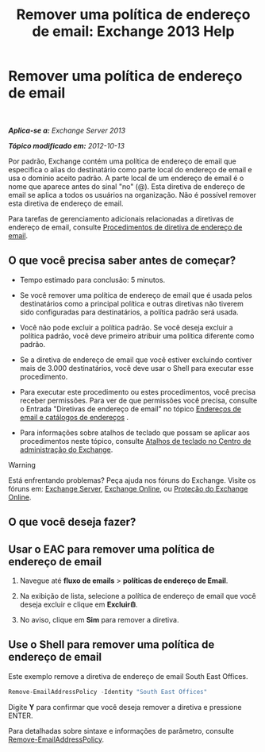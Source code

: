 ﻿---
title: 'Remover uma política de endereço de email: Exchange 2013 Help'
TOCTitle: Remover uma política de endereço de email
ms:assetid: f1d05223-7d41-406d-8fae-f4227be1c1c2
ms:mtpsurl: https://technet.microsoft.com/pt-br/library/Bb125181(v=EXCHG.150)
ms:contentKeyID: 50486981
ms.date: 05/22/2018
mtps_version: v=EXCHG.150
ms.translationtype: MT
---

# Remover uma política de endereço de email

 

_**Aplica-se a:** Exchange Server 2013_

_**Tópico modificado em:** 2012-10-13_

Por padrão, Exchange contém uma política de endereço de email que especifica o alias do destinatário como parte local do endereço de email e usa o domínio aceito padrão. A parte local de um endereço de email é o nome que aparece antes do sinal "no" (@). Esta diretiva de endereço de email se aplica a todos os usuários na organização. Não é possível remover esta diretiva de endereço de email.

Para tarefas de gerenciamento adicionais relacionadas a diretivas de endereço de email, consulte [Procedimentos de diretiva de endereço de email](email-address-policy-procedures-exchange-2013-help.md).

## O que você precisa saber antes de começar?

  - Tempo estimado para conclusão: 5 minutos.

  - Se você remover uma política de endereço de email que é usada pelos destinatários como a principal política e outras diretivas não tiverem sido configuradas para destinatários, a política padrão será usada.

  - Você não pode excluir a política padrão. Se você deseja excluir a política padrão, você deve primeiro atribuir uma política diferente como padrão.

  - Se a diretiva de endereço de email que você estiver excluindo contiver mais de 3.000 destinatários, você deve usar o Shell para executar esse procedimento.

  - Para executar este procedimento ou estes procedimentos, você precisa receber permissões. Para ver de que permissões você precisa, consulte o Entrada "Diretivas de endereço de email" no tópico [Endereços de email e catálogos de endereços](email-addresses-and-address-books-exchange-2013-help.md) .

  - Para informações sobre atalhos de teclado que possam se aplicar aos procedimentos neste tópico, consulte [Atalhos de teclado no Centro de administração do Exchange](keyboard-shortcuts-in-the-exchange-admin-center-exchange-online-protection-help.md).


> [!WARNING]
> Está enfrentando problemas? Peça ajuda nos fóruns do Exchange. Visite os fóruns em: <A href="https://go.microsoft.com/fwlink/p/?linkid=60612">Exchange Server</A>, <A href="https://go.microsoft.com/fwlink/p/?linkid=267542">Exchange Online</A>, ou <A href="https://go.microsoft.com/fwlink/p/?linkid=285351">Proteção do Exchange Online</A>.



## O que você deseja fazer?

## Usar o EAC para remover uma política de endereço de email

1.  Navegue até **fluxo de emails** \> **políticas de endereço de Email**.

2.  Na exibição de lista, selecione a política de endereço de email que você deseja excluir e clique em **Excluir**![Excluir ícone](images/JJ673559.14f639f6-61e8-4418-bbfb-0db14de9d2f5(EXCHG.150).gif "Excluir ícone").

3.  No aviso, clique em **Sim** para remover a diretiva.

## Use o Shell para remover uma política de endereço de email

Este exemplo remove a diretiva de endereço de email South East Offices.

```powershell
Remove-EmailAddressPolicy -Identity "South East Offices"
```

Digite **Y** para confirmar que você deseja remover a diretiva e pressione ENTER.

Para detalhadas sobre sintaxe e informações de parâmetro, consulte [Remove-EmailAddressPolicy](https://technet.microsoft.com/pt-br/library/bb124504\(v=exchg.150\)).


